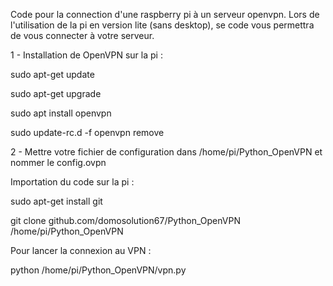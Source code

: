 Code pour la connection d'une raspberry pi à un serveur openvpn. Lors de l'utilisation de la pi en version lite (sans desktop), se code vous permettra de vous connecter à votre serveur.

1 - Installation de OpenVPN sur la pi :

sudo apt-get update

sudo apt-get upgrade

sudo apt install openvpn

sudo update-rc.d -f openvpn remove


2 - Mettre votre fichier de configuration dans /home/pi/Python_OpenVPN et nommer le config.ovpn

Importation du code sur la pi :

sudo apt-get install git

git clone github.com/domosolution67/Python_OpenVPN /home/pi/Python_OpenVPN

Pour lancer la connexion au VPN :

python /home/pi/Python_OpenVPN/vpn.py

